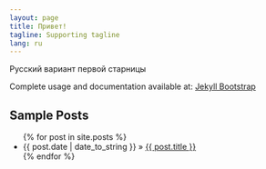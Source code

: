 ```yaml
---
layout: page
title: Привет!
tagline: Supporting tagline
lang: ru
---
```


Русский вариант первой старницы

Complete usage and documentation available at: [Jekyll Bootstrap](http://jekyllbootstrap.com)

## Sample Posts

<ul class="posts">
  {% for post in site.posts %}
    <li><span>{{ post.date | date_to_string }}</span> &raquo; <a href="{{ BASE_PATH }}{{ post.url }}">{{ post.title }}</a></li>
  {% endfor %}
</ul>


